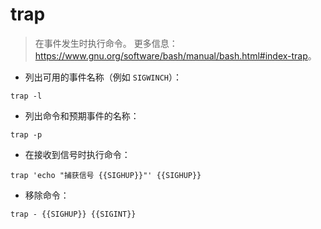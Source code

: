 # trap

> 在事件发生时执行命令。
> 更多信息：<https://www.gnu.org/software/bash/manual/bash.html#index-trap>。

- 列出可用的事件名称（例如 `SIGWINCH`）：

`trap -l`

- 列出命令和预期事件的名称：

`trap -p`

- 在接收到信号时执行命令：

`trap 'echo "捕获信号 {{SIGHUP}}"' {{SIGHUP}}`

- 移除命令：

`trap - {{SIGHUP}} {{SIGINT}}`